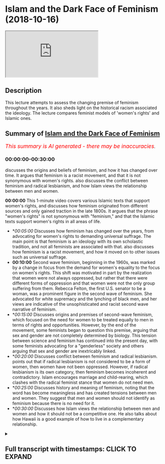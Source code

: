 # Islam and the Dark Face of Feminism (2018-10-16)

<iframe loading='lazy' allow='autoplay' src='https://www.youtube.com/embed/sC5K5PT-atA'></iframe>

## Description

This lecture attempts to assess the changing premise of feminism throughout the years. It also sheds light on the historical racism associated the ideology. The lecture compares feminist models of 'women's rights' and Islamic ones.

## Summary of [Islam and the Dark Face of Feminism](https://www.youtube.com/watch?v=sC5K5PT-atA)


*<span style="color:red; font-size:125%">This summary is AI generated - there may be inaccuracies</span>. [](/)*

### <a onclick="modifyYTiframeseektime('0')">00:00:00-00:30:00</a>

 discusses the origins and beliefs of feminism, and how it has changed over time. It argues that feminism is a racist movement, and that it is not synonymous with women's rights.  also discusses the conflict between feminism and radical lesbianism, and how Islam views the relationship between men and women.

**<a onclick="modifyYTiframeseektime('0')">00:00:00</a>** This 1-minute video covers various Islamic texts that support women's rights, and discusses how feminism originated from different sources and only gained traction in the late 1800s. It argues that the phrase "women's rights" is not synonymous with "feminism," and that the Islamic texts support women's rights in all areas of life.
* **<a onclick="modifyYTiframeseektime('300')">00:05:00</a>* Discusses how feminism has changed over the years, from advocating for women's rights to demanding universal suffrage. The main point is that feminism is an ideology with its own scholastic tradition, and not all feminists are associated with that.  also discusses how feminism is a racist movement, and how it moved on to other issues such as universal suffrage.
* **<a onclick="modifyYTiframeseektime('600')">00:10:00</a>** Second wave feminism, beginning in the 1960s, was marked by a change in focus from the demand for women's equality to the focus on women's rights. This shift was motivated in part by the realization that women were not always oppressed, but rather that there were different forms of oppression and that women were not the only group suffering from them. Rebecca Felton, the first U.S. senator to be a woman, was a prominent figure in the second wave of feminism. She advocated for white supremacy and the lynching of black men, and her views are indicative of the unsophisticated and racist second wave narrative of feminism.
* **<a onclick="modifyYTiframeseektime('900')">00:15:00</a>* Discusses origins and premises of second-wave feminism, which focused on the need for women to be treated equally to men in terms of rights and opportunities. However, by the end of the movement, some feminists began to question this premise, arguing that sex and gender are not completely determined by biology. This tension between science and feminism has continued into the present day, with some feminists advocating for a "genderless" society and others arguing that sex and gender are inextricably linked.
* **<a onclick="modifyYTiframeseektime('1200')">00:20:00</a>* Discusses conflict between feminism and radical lesbianism. points out that if radical lesbianism is not considered to be a form of women, then women have not been oppressed. However, if radical lesbianism is its own category, then feminism becomes incoherent and contradictory. Islam encourages marriage and child-rearing, which clashes with the radical feminist stance that women do not need men.
* **<a onclick="modifyYTiframeseektime('1500')">00:25:00</a>* Discusses history and meaning of feminism, noting that the word has become meaningless and has created tensions between men and women. They suggest that men and women should not identify as feminism because there is no need for it.
* **<a onclick="modifyYTiframeseektime('1800')">00:30:00</a>* Discusses how Islam views the relationship between men and women and how it should not be a competitive one. He also talks about how Hawaii is a good example of how to live in a complementary relationship.

<details><summary><h2>Full transcript with timestamps: CLICK TO EXPAND</h2></summary>

<a onclick="modifyYTiframeseektime('8')">0:00:08</a> [Music]  
<a onclick="modifyYTiframeseektime('15')">0:00:15</a> salam aliekum wa rahamtullah Havanna  
<a onclick="modifyYTiframeseektime('18')">0:00:18</a> Catherine let's get started straight  
<a onclick="modifyYTiframeseektime('25')">0:00:25</a> away by saying that Islam is  
<a onclick="modifyYTiframeseektime('31')">0:00:31</a> categorically for women's rights there's  
<a onclick="modifyYTiframeseektime('35')">0:00:35</a> no doubt about that  
<a onclick="modifyYTiframeseektime('37')">0:00:37</a> just as it's LOM is categorically for  
<a onclick="modifyYTiframeseektime('40')">0:00:40</a> human rights and just like Islam is  
<a onclick="modifyYTiframeseektime('44')">0:00:44</a> categorically for human beings giving  
<a onclick="modifyYTiframeseektime('47')">0:00:47</a> God his rights as well and just like  
<a onclick="modifyYTiframeseektime('51')">0:00:51</a> Islam is for animal rights anyone who  
<a onclick="modifyYTiframeseektime('54')">0:00:54</a> denies those realities is denying a part  
<a onclick="modifyYTiframeseektime('57')">0:00:57</a> of Islam because the ayat and the hadith  
<a onclick="modifyYTiframeseektime('61')">0:01:01</a> that have come about this matter are too  
<a onclick="modifyYTiframeseektime('65')">0:01:05</a> plentiful to be disregarded  
<a onclick="modifyYTiframeseektime('68')">0:01:08</a> for example Allah Subhanahu WA Ta'ala  
<a onclick="modifyYTiframeseektime('71')">0:01:11</a> says first a javelin robbed boom and  
<a onclick="modifyYTiframeseektime('75')">0:01:15</a> nearly  
<a onclick="modifyYTiframeseektime('76')">0:01:16</a> oh dear hemella amylum min who I mean  
<a onclick="modifyYTiframeseektime('78')">0:01:18</a> coming that Kareena onthe a document but  
<a onclick="modifyYTiframeseektime('81')">0:01:21</a> that allah subhanaw taala replied to  
<a onclick="modifyYTiframeseektime('84')">0:01:24</a> them and he said that I will not let to  
<a onclick="modifyYTiframeseektime('86')">0:01:26</a> waste any deed of a doer whether they be  
<a onclick="modifyYTiframeseektime('91')">0:01:31</a> male or female and both of them are from  
<a onclick="modifyYTiframeseektime('94')">0:01:34</a> one another  
<a onclick="modifyYTiframeseektime('96')">0:01:36</a> allah subhanaw taala he says yes if  
<a onclick="modifyYTiframeseektime('100')">0:01:40</a> Tunica Phoenicia they ask you about  
<a onclick="modifyYTiframeseektime('103')">0:01:43</a> women he said would allow you've taken  
<a onclick="modifyYTiframeseektime('107')">0:01:47</a> Vienna say Allah will tell you about  
<a onclick="modifyYTiframeseektime('110')">0:01:50</a> them and in that area  
<a onclick="modifyYTiframeseektime('112')">0:01:52</a> he describes given the rights to here  
<a onclick="modifyYTiframeseektime('115')">0:01:55</a> Tammany said the ones who are often  
<a onclick="modifyYTiframeseektime('117')">0:01:57</a> girls particularly and the emphasis on  
<a onclick="modifyYTiframeseektime('121')">0:02:01</a> female orphans in the Quran I would  
<a onclick="modifyYTiframeseektime('123')">0:02:03</a> argue is more than any other ancient  
<a onclick="modifyYTiframeseektime('127')">0:02:07</a> religious texts the Prophet Muhammad SAW  
<a onclick="modifyYTiframeseektime('132')">0:02:12</a> Allah Allah who suddenly said in a  
<a onclick="modifyYTiframeseektime('133')">0:02:13</a> hadith murobashi-san ohana that in them  
<a onclick="modifyYTiframeseektime('136')">0:02:16</a> and itself  
<a onclick="modifyYTiframeseektime('137')">0:02:17</a> hijae and that certainly men are equal  
<a onclick="modifyYTiframeseektime('140')">0:02:20</a> to women but it's this equality that  
<a onclick="modifyYTiframeseektime('144')">0:02:24</a> we're going to contest and talk about  
<a onclick="modifyYTiframeseektime('146')">0:02:26</a> today because what equality that the  
<a onclick="modifyYTiframeseektime('148')">0:02:28</a> prophet muhammad sallallahoalyhiwasallam  
<a onclick="modifyYTiframeseektime('149')">0:02:29</a> mean here the hadith itself was  
<a onclick="modifyYTiframeseektime('153')">0:02:33</a> referring to will do and I assure was  
<a onclick="modifyYTiframeseektime('159')">0:02:39</a> asking the Prophet Muhammad SAW  
<a onclick="modifyYTiframeseektime('160')">0:02:40</a> hilarious mmm is it the same for men as  
<a onclick="modifyYTiframeseektime('162')">0:02:42</a> it is for women and so he replied with  
<a onclick="modifyYTiframeseektime('164')">0:02:44</a> this phrase the inner man he said of  
<a onclick="modifyYTiframeseektime('166')">0:02:46</a> jihad agenda certainly men are equal to  
<a onclick="modifyYTiframeseektime('169')">0:02:49</a> women ie in front of the law in front of  
<a onclick="modifyYTiframeseektime('173')">0:02:53</a> the Islamic law men are equal to women  
<a onclick="modifyYTiframeseektime('175')">0:02:55</a> so long as there is not an indicator or  
<a onclick="modifyYTiframeseektime('178')">0:02:58</a> what you refer to in Arabic is a Kareena  
<a onclick="modifyYTiframeseektime('180')">0:03:00</a> to indicate otherwise  
<a onclick="modifyYTiframeseektime('183')">0:03:03</a> and most of Sharia or most of the Quran  
<a onclick="modifyYTiframeseektime('188')">0:03:08</a> the camera the Quran Sunnah are very  
<a onclick="modifyYTiframeseektime('191')">0:03:11</a> much for both sexes the Prophet Muhammad  
<a onclick="modifyYTiframeseektime('196')">0:03:16</a> sallallahu alayhi wa sallam on many  
<a onclick="modifyYTiframeseektime('198')">0:03:18</a> different occasions he told men and  
<a onclick="modifyYTiframeseektime('201')">0:03:21</a> women  
<a onclick="modifyYTiframeseektime('202')">0:03:22</a> he stole so many say a Huayra that be  
<a onclick="modifyYTiframeseektime('206')">0:03:26</a> good to women in fact in his final  
<a onclick="modifyYTiframeseektime('208')">0:03:28</a> speech in our offer he made this a point  
<a onclick="modifyYTiframeseektime('211')">0:03:31</a> of emphasis just as he made racism a  
<a onclick="modifyYTiframeseektime('215')">0:03:35</a> point of emphasis and how we should  
<a onclick="modifyYTiframeseektime('217')">0:03:37</a> avoid this as well so there is no doubt  
<a onclick="modifyYTiframeseektime('221')">0:03:41</a> in anyone's mind and they cannot be a  
<a onclick="modifyYTiframeseektime('224')">0:03:44</a> disputation that islam is pro woman's  
<a onclick="modifyYTiframeseektime('229')">0:03:49</a> rights  
<a onclick="modifyYTiframeseektime('231')">0:03:51</a> well the question remains is the phrase  
<a onclick="modifyYTiframeseektime('237')">0:03:57</a> women's rights synonymous with the  
<a onclick="modifyYTiframeseektime('239')">0:03:59</a> phrase feminism that question requires  
<a onclick="modifyYTiframeseektime('243')">0:04:03</a> some kind of a historical investigation  
<a onclick="modifyYTiframeseektime('246')">0:04:06</a> which we will go through today you see  
<a onclick="modifyYTiframeseektime('250')">0:04:10</a> feminism as a phrase originated in the  
<a onclick="modifyYTiframeseektime('254')">0:04:14</a> late 1800s it appeared in some French  
<a onclick="modifyYTiframeseektime('259')">0:04:19</a> texts some medical texts and others  
<a onclick="modifyYTiframeseektime('261')">0:04:21</a> other texts it was not regarded as a  
<a onclick="modifyYTiframeseektime('265')">0:04:25</a> term referencing women's rights in  
<a onclick="modifyYTiframeseektime('268')">0:04:28</a> particular  
<a onclick="modifyYTiframeseektime('269')">0:04:29</a> in fact it was seen as the rock roots  
<a onclick="modifyYTiframeseektime('271')">0:04:31</a> return attempt to label women as  
<a onclick="modifyYTiframeseektime('274')">0:04:34</a> fanatics of some soul it was only seen  
<a onclick="modifyYTiframeseektime('277')">0:04:37</a> in a Scholastic sense after the 60s or  
<a onclick="modifyYTiframeseektime('282')">0:04:42</a> 70s and if you go on for example Google  
<a onclick="modifyYTiframeseektime('284')">0:04:44</a> Ngram it's a really interesting tool you  
<a onclick="modifyYTiframeseektime('287')">0:04:47</a> write the word feminism you'll find that  
<a onclick="modifyYTiframeseektime('289')">0:04:49</a> the word really wasn't being used up  
<a onclick="modifyYTiframeseektime('291')">0:04:51</a> until the 60s 70s to refer to women's  
<a onclick="modifyYTiframeseektime('294')">0:04:54</a> right activism is this to suggest that  
<a onclick="modifyYTiframeseektime('297')">0:04:57</a> for all of human history that women were  
<a onclick="modifyYTiframeseektime('300')">0:05:00</a> not we're men and women were not asking  
<a onclick="modifyYTiframeseektime('303')">0:05:03</a> for their rights or women's rights of  
<a onclick="modifyYTiframeseektime('306')">0:05:06</a> course not is this to suggest that women  
<a onclick="modifyYTiframeseektime('309')">0:05:09</a> only in the 60s and 70s began to realize  
<a onclick="modifyYTiframeseektime('312')">0:05:12</a> that it's time to demand rights for  
<a onclick="modifyYTiframeseektime('316')">0:05:16</a> women of course not so the point is this  
<a onclick="modifyYTiframeseektime('321')">0:05:21</a> is that feminism now is a political  
<a onclick="modifyYTiframeseektime('324')">0:05:24</a> philosophy it is a political philosophy  
<a onclick="modifyYTiframeseektime('328')">0:05:28</a> if you go into a university they have  
<a onclick="modifyYTiframeseektime('331')">0:05:31</a> gender studies they have political  
<a onclick="modifyYTiframeseektime('334')">0:05:34</a> philosophy courses it's an ideology it  
<a onclick="modifyYTiframeseektime('337')">0:05:37</a> has its own scholastic tradition and  
<a onclick="modifyYTiframeseektime('340')">0:05:40</a> when someone says I am a feminist they  
<a onclick="modifyYTiframeseektime('343')">0:05:43</a> are associating themselves with that  
<a onclick="modifyYTiframeseektime('346')">0:05:46</a> scholastic tradition with that framework  
<a onclick="modifyYTiframeseektime('350')">0:05:50</a> so someone can be an advocate of women's  
<a onclick="modifyYTiframeseektime('354')">0:05:54</a> rights without being a feminist and that  
<a onclick="modifyYTiframeseektime('357')">0:05:57</a> is the majority opinion and for example  
<a onclick="modifyYTiframeseektime('360')">0:06:00</a> America or other places where survey  
<a onclick="modifyYTiframeseektime('362')">0:06:02</a> said are done and women decide to not  
<a onclick="modifyYTiframeseektime('365')">0:06:05</a> identify themselves with feminism now if  
<a onclick="modifyYTiframeseektime('369')">0:06:09</a> you look for example in Britain where  
<a onclick="modifyYTiframeseektime('371')">0:06:11</a> the movement the Western movement you  
<a onclick="modifyYTiframeseektime('375')">0:06:15</a> could say I'm not going to say it  
<a onclick="modifyYTiframeseektime('377')">0:06:17</a> started in Britain because there was  
<a onclick="modifyYTiframeseektime('379')">0:06:19</a> parallel movements in Canada in the  
<a onclick="modifyYTiframeseektime('381')">0:06:21</a> United States of America in France and  
<a onclick="modifyYTiframeseektime('384')">0:06:24</a> in Britain but looking at Britain just  
<a onclick="modifyYTiframeseektime('385')">0:06:25</a> for an example here because it was the  
<a onclick="modifyYTiframeseektime('387')">0:06:27</a> colonial mother of the world if you like  
<a onclick="modifyYTiframeseektime('392')">0:06:32</a> for example in the 1640s 1650s there  
<a onclick="modifyYTiframeseektime('396')">0:06:36</a> there kind of emerged this criticism of  
<a onclick="modifyYTiframeseektime('400')">0:06:40</a> the fact that women were not being  
<a onclick="modifyYTiframeseektime('401')">0:06:41</a> educated  
<a onclick="modifyYTiframeseektime('403')">0:06:43</a> for example bail through our matte skin  
<a onclick="modifyYTiframeseektime('405')">0:06:45</a> a woman she she famously said if you let  
<a onclick="modifyYTiframeseektime('410')">0:06:50</a> woman be false  
<a onclick="modifyYTiframeseektime('411')">0:06:51</a> you will let them be slaves she's very  
<a onclick="modifyYTiframeseektime('414')">0:06:54</a> interesting point in 1792 I think it was  
<a onclick="modifyYTiframeseektime('421')">0:07:01</a> Mary Wollstonecraft came out she wrote a  
<a onclick="modifyYTiframeseektime('425')">0:07:05</a> book called the vindication of  
<a onclick="modifyYTiframeseektime('426')">0:07:06</a> certification of women very very famous  
<a onclick="modifyYTiframeseektime('428')">0:07:08</a> book it's seen as probably one of the  
<a onclick="modifyYTiframeseektime('430')">0:07:10</a> most impressive books that started what  
<a onclick="modifyYTiframeseektime('434')">0:07:14</a> is referred to sometimes as first wave  
<a onclick="modifyYTiframeseektime('436')">0:07:16</a> feminism after her and during her time  
<a onclick="modifyYTiframeseektime('440')">0:07:20</a> after and around the French Revolution  
<a onclick="modifyYTiframeseektime('442')">0:07:22</a> many people came out and the main demand  
<a onclick="modifyYTiframeseektime('446')">0:07:26</a> was as follows this was the main premise  
<a onclick="modifyYTiframeseektime('448')">0:07:28</a> of feminism at that particular time the  
<a onclick="modifyYTiframeseektime('450')">0:07:30</a> main demand was that women just like men  
<a onclick="modifyYTiframeseektime('453')">0:07:33</a> have mental faculties they have  
<a onclick="modifyYTiframeseektime('455')">0:07:35</a> intellect they have rationality and  
<a onclick="modifyYTiframeseektime('457')">0:07:37</a> therefore their intellect and  
<a onclick="modifyYTiframeseektime('459')">0:07:39</a> rationality should be nourished through  
<a onclick="modifyYTiframeseektime('461')">0:07:41</a> the system of education and this was the  
<a onclick="modifyYTiframeseektime('464')">0:07:44</a> main argument of Mary Wollstonecraft she  
<a onclick="modifyYTiframeseektime('466')">0:07:46</a> said that we should be educated just  
<a onclick="modifyYTiframeseektime('468')">0:07:48</a> like men why not we are we are  
<a onclick="modifyYTiframeseektime('469')">0:07:49</a> accountable are we not were intelligent  
<a onclick="modifyYTiframeseektime('472')">0:07:52</a> are we not we have intellect do we not  
<a onclick="modifyYTiframeseektime('475')">0:07:55</a> have that so the argument was a very  
<a onclick="modifyYTiframeseektime('477')">0:07:57</a> clear argument a very simple argument  
<a onclick="modifyYTiframeseektime('482')">0:08:02</a> and that's why it was a very true  
<a onclick="modifyYTiframeseektime('483')">0:08:03</a> argument and not many people in history  
<a onclick="modifyYTiframeseektime('487')">0:08:07</a> not many people in history really would  
<a onclick="modifyYTiframeseektime('490')">0:08:10</a> go against the premise of those  
<a onclick="modifyYTiframeseektime('492')">0:08:12</a> arguments or I should say not  
<a onclick="modifyYTiframeseektime('495')">0:08:15</a> many people today even because in the  
<a onclick="modifyYTiframeseektime('498')">0:08:18</a> Dark Ages and in the in Europe you had  
<a onclick="modifyYTiframeseektime('502')">0:08:22</a> serious problems when it related for  
<a onclick="modifyYTiframeseektime('506')">0:08:26</a> example to him his education so the main  
<a onclick="modifyYTiframeseektime('510')">0:08:30</a> point is this moved on to what you call  
<a onclick="modifyYTiframeseektime('513')">0:08:33</a> universal suffrage and here is where we  
<a onclick="modifyYTiframeseektime('517')">0:08:37</a> need to really think about some very key  
<a onclick="modifyYTiframeseektime('518')">0:08:38</a> questions universal suffrage is the idea  
<a onclick="modifyYTiframeseektime('522')">0:08:42</a> that men and women should both vote and  
<a onclick="modifyYTiframeseektime('524')">0:08:44</a> in both the United States of America and  
<a onclick="modifyYTiframeseektime('527')">0:08:47</a> United Kingdom and other places like  
<a onclick="modifyYTiframeseektime('529')">0:08:49</a> Canada and France and other places there  
<a onclick="modifyYTiframeseektime('533')">0:08:53</a> was a movement now to try and get women  
<a onclick="modifyYTiframeseektime('535')">0:08:55</a> to vote  
<a onclick="modifyYTiframeseektime('537')">0:08:57</a> now obviously once again from our  
<a onclick="modifyYTiframeseektime('541')">0:09:01</a> perspective as Muslims we don't have any  
<a onclick="modifyYTiframeseektime('542')">0:09:02</a> issue with this because at the time of  
<a onclick="modifyYTiframeseektime('545')">0:09:05</a> the Prophet Muhammad SAW Allah resell em  
<a onclick="modifyYTiframeseektime('547')">0:09:07</a> when they were given doing by Iowa's men  
<a onclick="modifyYTiframeseektime('549')">0:09:09</a> and women doing beya  
<a onclick="modifyYTiframeseektime('550')">0:09:10</a> we don't have an issue with this we  
<a onclick="modifyYTiframeseektime('552')">0:09:12</a> don't have an issue with it  
<a onclick="modifyYTiframeseektime('553')">0:09:13</a> fundamentally like you know the why  
<a onclick="modifyYTiframeseektime('556')">0:09:16</a> should women not have a vote this is not  
<a onclick="modifyYTiframeseektime('557')">0:09:17</a> an issue for us so once again here there  
<a onclick="modifyYTiframeseektime('559')">0:09:19</a> was no line there is no line of  
<a onclick="modifyYTiframeseektime('560')">0:09:20</a> demarcation we have not parted ways yet  
<a onclick="modifyYTiframeseektime('563')">0:09:23</a> with the feminists with the so-called  
<a onclick="modifyYTiframeseektime('564')">0:09:24</a> feminists because at this point in time  
<a onclick="modifyYTiframeseektime('566')">0:09:26</a> by the way they didn't call themselves  
<a onclick="modifyYTiframeseektime('567')">0:09:27</a> feminists those individuals didn't call  
<a onclick="modifyYTiframeseektime('569')">0:09:29</a> themselves feminists some points need to  
<a onclick="modifyYTiframeseektime('573')">0:09:33</a> be noted first wave feminism despite  
<a onclick="modifyYTiframeseektime('577')">0:09:37</a> having reasonable claims was a racist  
<a onclick="modifyYTiframeseektime('580')">0:09:40</a> movement now wait a minute we're going  
<a onclick="modifyYTiframeseektime('582')">0:09:42</a> controversial all of a sudden yes I am  
<a onclick="modifyYTiframeseektime('585')">0:09:45</a> but it's the truth  
<a onclick="modifyYTiframeseektime('587')">0:09:47</a> and most people would recognize this for  
<a onclick="modifyYTiframeseektime('589')">0:09:49</a> example emily's canton who started this  
<a onclick="modifyYTiframeseektime('596')">0:09:56</a> in the the Falls conference the Seneca  
<a onclick="modifyYTiframeseektime('600')">0:10:00</a> Falls conference in 1848 she was not  
<a onclick="modifyYTiframeseektime('605')">0:10:05</a> happy with the fact that black people  
<a onclick="modifyYTiframeseektime('608')">0:10:08</a> could get the vote for example before  
<a onclick="modifyYTiframeseektime('610')">0:10:10</a> white women would likewise Felton  
<a onclick="modifyYTiframeseektime('616')">0:10:16</a> Rebecca Felton Rebecca Latimer Felton  
<a onclick="modifyYTiframeseektime('620')">0:10:20</a> she was the first senator of the United  
<a onclick="modifyYTiframeseektime('623')">0:10:23</a> States that was a woman and she  
<a onclick="modifyYTiframeseektime('626')">0:10:26</a> explicitly advocated white supremacy she  
<a onclick="modifyYTiframeseektime('629')">0:10:29</a> was part of the KKK and she said that if  
<a onclick="modifyYTiframeseektime('632')">0:10:32</a> it wasn't I cannot bear to see a black  
<a onclick="modifyYTiframeseektime('634')">0:10:34</a> man you know vote on my rights I cannot  
<a onclick="modifyYTiframeseektime('637')">0:10:37</a> bear to see this and she even advocated  
<a onclick="modifyYTiframeseektime('640')">0:10:40</a> the lynching of black men lynching she  
<a onclick="modifyYTiframeseektime('642')">0:10:42</a> said I would rather see a thousand black  
<a onclick="modifyYTiframeseektime('645')">0:10:45</a> men lynched every week then then for me  
<a onclick="modifyYTiframeseektime('649')">0:10:49</a> too  
<a onclick="modifyYTiframeseektime('649')">0:10:49</a> then for them to vote for my my issues  
<a onclick="modifyYTiframeseektime('652')">0:10:52</a> and this is not isolated incidents even  
<a onclick="modifyYTiframeseektime('656')">0:10:56</a> in the United States the United States  
<a onclick="modifyYTiframeseektime('657')">0:10:57</a> but in the United Kingdom you had me  
<a onclick="modifyYTiframeseektime('659')">0:10:59</a> listen for a four-set who's got a  
<a onclick="modifyYTiframeseektime('661')">0:11:01</a> society named after her now in the  
<a onclick="modifyYTiframeseektime('663')">0:11:03</a> United Kingdom it's called the Fawcett  
<a onclick="modifyYTiframeseektime('665')">0:11:05</a> Society she was once again very appalled  
<a onclick="modifyYTiframeseektime('669')">0:11:09</a> with the fact that New Zealand Maori  
<a onclick="modifyYTiframeseektime('671')">0:11:11</a> woman have a vote before white woman do  
<a onclick="modifyYTiframeseektime('674')">0:11:14</a> so she this was a racist movement why is  
<a onclick="modifyYTiframeseektime('677')">0:11:17</a> this very important because the second  
<a onclick="modifyYTiframeseektime('682')">0:11:22</a> wave narrative of feminism which we're  
<a onclick="modifyYTiframeseektime('684')">0:11:24</a> going to talk about more in detail has  
<a onclick="modifyYTiframeseektime('688')">0:11:28</a> women being oppressed at all times by  
<a onclick="modifyYTiframeseektime('691')">0:11:31</a> men this is the narrative this is the  
<a onclick="modifyYTiframeseektime('692')">0:11:32</a> story that here you have women on the  
<a onclick="modifyYTiframeseektime('696')">0:11:36</a> bottom subjugated subordinated oppressed  
<a onclick="modifyYTiframeseektime('699')">0:11:39</a> and then you have men on the top  
<a onclick="modifyYTiframeseektime('701')">0:11:41</a> oppressing them my question if this is a  
<a onclick="modifyYTiframeseektime('705')">0:11:45</a> generalizable statement can we say that  
<a onclick="modifyYTiframeseektime('710')">0:11:50</a> black men were oppressing white women  
<a onclick="modifyYTiframeseektime('713')">0:11:53</a> wait a minute say this one more time  
<a onclick="modifyYTiframeseektime('715')">0:11:55</a> okay okay no problem I'll say again if  
<a onclick="modifyYTiframeseektime('721')">0:12:01</a> this is a generalizable thesis that men  
<a onclick="modifyYTiframeseektime('726')">0:12:06</a> are oppressing women can we say in the  
<a onclick="modifyYTiframeseektime('731')">0:12:11</a> context of the United States or the  
<a onclick="modifyYTiframeseektime('733')">0:12:13</a> British colonial context that men of  
<a onclick="modifyYTiframeseektime('737')">0:12:17</a> color and what I'm going to just say  
<a onclick="modifyYTiframeseektime('738')">0:12:18</a> black men either black men living in the  
<a onclick="modifyYTiframeseektime('742')">0:12:22</a> United States all colonial subjects of  
<a onclick="modifyYTiframeseektime('747')">0:12:27</a> other nations can we say those men were  
<a onclick="modifyYTiframeseektime('749')">0:12:29</a> were oppressing women can we say this  
<a onclick="modifyYTiframeseektime('751')">0:12:31</a> it's impossible for us to make this  
<a onclick="modifyYTiframeseektime('754')">0:12:34</a> claim the narrative of feminism  
<a onclick="modifyYTiframeseektime('758')">0:12:38</a> therefore is an unsophisticated  
<a onclick="modifyYTiframeseektime('760')">0:12:40</a> narrative because the narrative is this  
<a onclick="modifyYTiframeseektime('763')">0:12:43</a> men are always oppressors and women are  
<a onclick="modifyYTiframeseektime('766')">0:12:46</a> always oppressed but here's the question  
<a onclick="modifyYTiframeseektime('768')">0:12:48</a> we must ask what men are you talking  
<a onclick="modifyYTiframeseektime('771')">0:12:51</a> about and what women are you talking  
<a onclick="modifyYTiframeseektime('772')">0:12:52</a> about  
<a onclick="modifyYTiframeseektime('773')">0:12:53</a> and what time are you talking about  
<a onclick="modifyYTiframeseektime('776')">0:12:56</a> because each time has its own context  
<a onclick="modifyYTiframeseektime('780')">0:13:00</a> this is our this is our point of  
<a onclick="modifyYTiframeseektime('784')">0:13:04</a> separation now we say that actually the  
<a onclick="modifyYTiframeseektime('792')">0:13:12</a> narrative the story the myth that men  
<a onclick="modifyYTiframeseektime('796')">0:13:16</a> throughout all of history have been  
<a onclick="modifyYTiframeseektime('799')">0:13:19</a> attacking and oppressing vulnerable when  
<a onclick="modifyYTiframeseektime('804')">0:13:24</a> has some truth in it but it is not true  
<a onclick="modifyYTiframeseektime('808')">0:13:28</a> absolutely we also find the opposite  
<a onclick="modifyYTiframeseektime('811')">0:13:31</a> being the case do you think that Rebecca  
<a onclick="modifyYTiframeseektime('815')">0:13:35</a> Felton  
<a onclick="modifyYTiframeseektime('816')">0:13:36</a> the first senator of the United States  
<a onclick="modifyYTiframeseektime('819')">0:13:39</a> if she had her way that they would not  
<a onclick="modifyYTiframeseektime('823')">0:13:43</a> have been an oppression against black  
<a onclick="modifyYTiframeseektime('825')">0:13:45</a> men in the United States of America so  
<a onclick="modifyYTiframeseektime('828')">0:13:48</a> here this is very important we cannot  
<a onclick="modifyYTiframeseektime('830')">0:13:50</a> say that the that men have been  
<a onclick="modifyYTiframeseektime('834')">0:13:54</a> oppressing women all throughout of all  
<a onclick="modifyYTiframeseektime('836')">0:13:56</a> of society now second where feminism  
<a onclick="modifyYTiframeseektime('839')">0:13:59</a> really started in the 60s second wave  
<a onclick="modifyYTiframeseektime('842')">0:14:02</a> now usually it's divided into first wave  
<a onclick="modifyYTiframeseektime('845')">0:14:05</a> the second wave and third wave that's  
<a onclick="modifyYTiframeseektime('847')">0:14:07</a> how they divide it now yeah and they  
<a onclick="modifyYTiframeseektime('849')">0:14:09</a> also divide feminism into liberal  
<a onclick="modifyYTiframeseektime('852')">0:14:12</a> feminism Marxist feminism and radical  
<a onclick="modifyYTiframeseektime('854')">0:14:14</a> feminine it loosely how they define  
<a onclick="modifyYTiframeseektime('856')">0:14:16</a> feminism historically and ideologically  
<a onclick="modifyYTiframeseektime('860')">0:14:20</a> that's how they compartmentalize it in  
<a onclick="modifyYTiframeseektime('862')">0:14:22</a> the 60s you have people like Simone de  
<a onclick="modifyYTiframeseektime('865')">0:14:25</a> Beauvoir very influential if not in my  
<a onclick="modifyYTiframeseektime('868')">0:14:28</a> opinion the most influential feminist  
<a onclick="modifyYTiframeseektime('870')">0:14:30</a> maybe to have ever lived she wrote a  
<a onclick="modifyYTiframeseektime('873')">0:14:33</a> book called the second sex you had bred  
<a onclick="modifyYTiframeseektime('874')">0:14:34</a> a betty Friedan who wrote a book called  
<a onclick="modifyYTiframeseektime('876')">0:14:36</a> feminine mystique you had these women  
<a onclick="modifyYTiframeseektime('878')">0:14:38</a> coming out and writing books about  
<a onclick="modifyYTiframeseektime('880')">0:14:40</a> feminism and here now the premise has  
<a onclick="modifyYTiframeseektime('884')">0:14:44</a> changed now this is very important  
<a onclick="modifyYTiframeseektime('885')">0:14:45</a> because the question would be okay  
<a onclick="modifyYTiframeseektime('887')">0:14:47</a> what's wrong with being a feminist right  
<a onclick="modifyYTiframeseektime('889')">0:14:49</a> now we don't know what's wrong with  
<a onclick="modifyYTiframeseektime('890')">0:14:50</a> being a fair isn't it just about women's  
<a onclick="modifyYTiframeseektime('892')">0:14:52</a> rights I'll tell you what the problem is  
<a onclick="modifyYTiframeseektime('894')">0:14:54</a> first wave feminism the demand was  
<a onclick="modifyYTiframeseektime('897')">0:14:57</a> reasonable we need to women need to be  
<a onclick="modifyYTiframeseektime('899')">0:14:59</a> educated just like men women need the  
<a onclick="modifyYTiframeseektime('902')">0:15:02</a> vote just like men women need to be a  
<a onclick="modifyYTiframeseektime('904')">0:15:04</a> part of public life just like men all of  
<a onclick="modifyYTiframeseektime('906')">0:15:06</a> these were very reasonable demands which  
<a onclick="modifyYTiframeseektime('909')">0:15:09</a> were premise for a very reasonable  
<a onclick="modifyYTiframeseektime('911')">0:15:11</a> intelligible coherent premise which is  
<a onclick="modifyYTiframeseektime('914')">0:15:14</a> that look men are accountable women are  
<a onclick="modifyYTiframeseektime('916')">0:15:16</a> accountable men are rational women are  
<a onclick="modifyYTiframeseektime('919')">0:15:19</a> rational women are rational men are  
<a onclick="modifyYTiframeseektime('922')">0:15:22</a> intelligent women are intelligent  
<a onclick="modifyYTiframeseektime('923')">0:15:23</a> therefore they should have the ability  
<a onclick="modifyYTiframeseektime('925')">0:15:25</a> to nourish their faculties that is a  
<a onclick="modifyYTiframeseektime('928')">0:15:28</a> coherent premise in the second wave you  
<a onclick="modifyYTiframeseektime('931')">0:15:31</a> had completely different premise the  
<a onclick="modifyYTiframeseektime('933')">0:15:33</a> premise changed  
<a onclick="modifyYTiframeseektime('936')">0:15:36</a> you had a theory now which was saying  
<a onclick="modifyYTiframeseektime('939')">0:15:39</a> that men and women yes they are  
<a onclick="modifyYTiframeseektime('944')">0:15:44</a> different this is what Simone de  
<a onclick="modifyYTiframeseektime('945')">0:15:45</a> Beauvoir said in her book she mentions  
<a onclick="modifyYTiframeseektime('948')">0:15:48</a> it in her book the second sex she has a  
<a onclick="modifyYTiframeseektime('949')">0:15:49</a> whole chapter called biology and she  
<a onclick="modifyYTiframeseektime('952')">0:15:52</a> says yes she even says women are much  
<a onclick="modifyYTiframeseektime('954')">0:15:54</a> more emotional than men they cry this  
<a onclick="modifyYTiframeseektime('957')">0:15:57</a> this that the weaker the men will be a  
<a onclick="modifyYTiframeseektime('959')">0:15:59</a> woman in a fight she said this and she's  
<a onclick="modifyYTiframeseektime('961')">0:16:01</a> the most influential feminist of all  
<a onclick="modifyYTiframeseektime('962')">0:16:02</a> time the mother of feminism and she says  
<a onclick="modifyYTiframeseektime('965')">0:16:05</a> yes men are stronger and women are weak  
<a onclick="modifyYTiframeseektime('967')">0:16:07</a> and these things we know this we're not  
<a onclick="modifyYTiframeseektime('968')">0:16:08</a> ignorant she says we know this by the  
<a onclick="modifyYTiframeseektime('971')">0:16:11</a> way if I had said this it would probably  
<a onclick="modifyYTiframeseektime('973')">0:16:13</a> seem misogynistic imagine if I was  
<a onclick="modifyYTiframeseektime('976')">0:16:16</a> working in somewhere in Norway and say  
<a onclick="modifyYTiframeseektime('978')">0:16:18</a> look women are more emotional than men I  
<a onclick="modifyYTiframeseektime('979')">0:16:19</a> say this is problematic but if Simone de  
<a onclick="modifyYTiframeseektime('982')">0:16:22</a> Beauvoir says it no problem anyways the  
<a onclick="modifyYTiframeseektime('985')">0:16:25</a> truth can only be said by some people in  
<a onclick="modifyYTiframeseektime('987')">0:16:27</a> certain corners anyways so here she says  
<a onclick="modifyYTiframeseektime('991')">0:16:31</a> we know the differences between men and  
<a onclick="modifyYTiframeseektime('993')">0:16:33</a> women there are physiological  
<a onclick="modifyYTiframeseektime('994')">0:16:34</a> differences there are psychological  
<a onclick="modifyYTiframeseektime('996')">0:16:36</a> differences there are biological  
<a onclick="modifyYTiframeseektime('997')">0:16:37</a> differences we know she says despite  
<a onclick="modifyYTiframeseektime('1000')">0:16:40</a> this this is the point of second wave  
<a onclick="modifyYTiframeseektime('1003')">0:16:43</a> feminism where the premise starts to  
<a onclick="modifyYTiframeseektime('1005')">0:16:45</a> crumble underneath she says we know this  
<a onclick="modifyYTiframeseektime('1008')">0:16:48</a> but despite the differences we should be  
<a onclick="modifyYTiframeseektime('1012')">0:16:52</a> treated the same that is the premise  
<a onclick="modifyYTiframeseektime('1015')">0:16:55</a> because gender is socially constructed  
<a onclick="modifyYTiframeseektime('1018')">0:16:58</a> she famously says that a woman is not a  
<a onclick="modifyYTiframeseektime('1022')">0:17:02</a> book you you're not born of woman you're  
<a onclick="modifyYTiframeseektime('1024')">0:17:04</a> made into one so gender is socially  
<a onclick="modifyYTiframeseektime('1026')">0:17:06</a> constructed therefore were equal we  
<a onclick="modifyYTiframeseektime('1031')">0:17:11</a> should be treated equally even though in  
<a onclick="modifyYTiframeseektime('1033')">0:17:13</a> terms of sex we are different first  
<a onclick="modifyYTiframeseektime('1037')">0:17:17</a> question can you prove this why because  
<a onclick="modifyYTiframeseektime('1041')">0:17:21</a> here you are you're saying ought to and  
<a onclick="modifyYTiframeseektime('1043')">0:17:23</a> should these are moral judgments the  
<a onclick="modifyYTiframeseektime('1047')">0:17:27</a> assumption here is that different things  
<a onclick="modifyYTiframeseektime('1049')">0:17:29</a> should be treated the same way my  
<a onclick="modifyYTiframeseektime('1051')">0:17:31</a> question is how can you prove this is  
<a onclick="modifyYTiframeseektime('1053')">0:17:33</a> there a mechanism of proving this  
<a onclick="modifyYTiframeseektime('1057')">0:17:37</a> philosophically and she provides  
<a onclick="modifyYTiframeseektime('1060')">0:17:40</a> absolutely no mechanism whatsoever there  
<a onclick="modifyYTiframeseektime('1063')">0:17:43</a> is no mechanism now it becomes even more  
<a onclick="modifyYTiframeseektime('1066')">0:17:46</a> ridiculous because and by the way many  
<a onclick="modifyYTiframeseektime('1069')">0:17:49</a> who would agree with me even as  
<a onclick="modifyYTiframeseektime('1071')">0:17:51</a> feminists on this point third wave  
<a onclick="modifyYTiframeseektime('1074')">0:17:54</a> feminism for example a woman called  
<a onclick="modifyYTiframeseektime('1077')">0:17:57</a> maanteeeca  
<a onclick="modifyYTiframeseektime('1078')">0:17:58</a> Wittig who wrote a book in 1996 and also  
<a onclick="modifyYTiframeseektime('1081')">0:18:01</a> Judith Butler I think she's still she's  
<a onclick="modifyYTiframeseektime('1085')">0:18:05</a> still alive now these women now are  
<a onclick="modifyYTiframeseektime('1087')">0:18:07</a> saying that sex itself is socially  
<a onclick="modifyYTiframeseektime('1091')">0:18:11</a> constructed wait a minute please  
<a onclick="modifyYTiframeseektime('1093')">0:18:13</a> why did you have to go there why did you  
<a onclick="modifyYTiframeseektime('1097')">0:18:17</a> have to say such silly things  
<a onclick="modifyYTiframeseektime('1098')">0:18:18</a> what do you mean sex is socially  
<a onclick="modifyYTiframeseektime('1100')">0:18:20</a> constructed they use post-modernism post  
<a onclick="modifyYTiframeseektime('1103')">0:18:23</a> structuralism and these things and they  
<a onclick="modifyYTiframeseektime('1104')">0:18:24</a> say sex you know what when I say sex  
<a onclick="modifyYTiframeseektime('1106')">0:18:26</a> we're talking about when a baby is born  
<a onclick="modifyYTiframeseektime('1108')">0:18:28</a> they are born with certain genitalia a  
<a onclick="modifyYTiframeseektime('1110')">0:18:30</a> man is born with a penis a woman is born  
<a onclick="modifyYTiframeseektime('1113')">0:18:33</a> with a vagina  
<a onclick="modifyYTiframeseektime('1114')">0:18:34</a> yes we can we can see no this is a  
<a onclick="modifyYTiframeseektime('1118')">0:18:38</a> social construction okay my question to  
<a onclick="modifyYTiframeseektime('1125')">0:18:45</a> you how do you know I would say to have  
<a onclick="modifyYTiframeseektime('1127')">0:18:47</a> how do you know what you're saying is  
<a onclick="modifyYTiframeseektime('1129')">0:18:49</a> not a social construction how can you  
<a onclick="modifyYTiframeseektime('1131')">0:18:51</a> prove what you're saying is not socially  
<a onclick="modifyYTiframeseektime('1132')">0:18:52</a> constructed this is why would Oscar  
<a onclick="modifyYTiframeseektime('1136')">0:18:56</a> so what extent now is because now  
<a onclick="modifyYTiframeseektime('1139')">0:18:59</a> there's a tension between science and  
<a onclick="modifyYTiframeseektime('1140')">0:19:00</a> feminism you're denying biological  
<a onclick="modifyYTiframeseektime('1146')">0:19:06</a> realities so you can make a point at a  
<a onclick="modifyYTiframeseektime('1149')">0:19:09</a> metaphysical point which cannot be  
<a onclick="modifyYTiframeseektime('1151')">0:19:11</a> proven why did they have to say this is  
<a onclick="modifyYTiframeseektime('1153')">0:19:13</a> the question very important question why  
<a onclick="modifyYTiframeseektime('1154')">0:19:14</a> did they have to go down this route and  
<a onclick="modifyYTiframeseektime('1156')">0:19:16</a> say that sex is socially constructed or  
<a onclick="modifyYTiframeseektime('1158')">0:19:18</a> that it doesn't matter sex does not  
<a onclick="modifyYTiframeseektime('1161')">0:19:21</a> determine gender in any way shape or  
<a onclick="modifyYTiframeseektime('1164')">0:19:24</a> form why did you have to go down that  
<a onclick="modifyYTiframeseektime('1165')">0:19:25</a> line of reasoning to fill the gap that  
<a onclick="modifyYTiframeseektime('1168')">0:19:28</a> Simone de Beauvoir left which is what  
<a onclick="modifyYTiframeseektime('1170')">0:19:30</a> she had no mechanism of proving that  
<a onclick="modifyYTiframeseektime('1173')">0:19:33</a> differences should not be treated in  
<a onclick="modifyYTiframeseektime('1176')">0:19:36</a> different ways  
<a onclick="modifyYTiframeseektime('1177')">0:19:37</a> in other words Simone de Beauvoir said  
<a onclick="modifyYTiframeseektime('1180')">0:19:40</a> yes we have biological differences but  
<a onclick="modifyYTiframeseektime('1182')">0:19:42</a> we should be treated the same but she  
<a onclick="modifyYTiframeseektime('1184')">0:19:44</a> didn't tell us why or how now these  
<a onclick="modifyYTiframeseektime('1187')">0:19:47</a> other feminists that came afterwards  
<a onclick="modifyYTiframeseektime('1189')">0:19:49</a> they realized that there's a problem in  
<a onclick="modifyYTiframeseektime('1190')">0:19:50</a> that reasoning and they said to make it  
<a onclick="modifyYTiframeseektime('1192')">0:19:52</a> easy for us we're just going to say yes  
<a onclick="modifyYTiframeseektime('1195')">0:19:55</a> that sex and gender have no connection  
<a onclick="modifyYTiframeseektime('1197')">0:19:57</a> whatsoever sex and gender have no  
<a onclick="modifyYTiframeseektime('1200')">0:20:00</a> connection whatsoever therefore  
<a onclick="modifyYTiframeseektime('1203')">0:20:03</a> you can be whatever you want to be and  
<a onclick="modifyYTiframeseektime('1205')">0:20:05</a> this woman Witek she says lesbian women  
<a onclick="modifyYTiframeseektime('1208')">0:20:08</a> because she was a lesbian radical  
<a onclick="modifyYTiframeseektime('1209')">0:20:09</a> lesbian she said that by the way a  
<a onclick="modifyYTiframeseektime('1212')">0:20:12</a> radical lesbian means that she believed  
<a onclick="modifyYTiframeseektime('1215')">0:20:15</a> that lesbianism was the way forward for  
<a onclick="modifyYTiframeseektime('1217')">0:20:17</a> women in order to assert themselves  
<a onclick="modifyYTiframeseektime('1218')">0:20:18</a> independently she said that lesbian  
<a onclick="modifyYTiframeseektime('1222')">0:20:22</a> women are not women fiber  
<a onclick="modifyYTiframeseektime('1226')">0:20:26</a> what's the portion I mean what do you  
<a onclick="modifyYTiframeseektime('1229')">0:20:29</a> say about this how do we respond to that  
<a onclick="modifyYTiframeseektime('1231')">0:20:31</a> now the point is this fine if they're  
<a onclick="modifyYTiframeseektime('1234')">0:20:34</a> not women then women have not been  
<a onclick="modifyYTiframeseektime('1235')">0:20:35</a> oppressed if they're not women then okay  
<a onclick="modifyYTiframeseektime('1238')">0:20:38</a> was the whole point the whole thesis  
<a onclick="modifyYTiframeseektime('1240')">0:20:40</a> drops then were they then not men  
<a onclick="modifyYTiframeseektime('1243')">0:20:43</a> they're not women they're their own  
<a onclick="modifyYTiframeseektime('1246')">0:20:46</a> category and this is where the feminists  
<a onclick="modifyYTiframeseektime('1249')">0:20:49</a> start to attack each other because of  
<a onclick="modifyYTiframeseektime('1252')">0:20:52</a> the incoherence of the premise of  
<a onclick="modifyYTiframeseektime('1254')">0:20:54</a> feminism the new premise after the  
<a onclick="modifyYTiframeseektime('1256')">0:20:56</a> second wave for example Germaine Greer  
<a onclick="modifyYTiframeseektime('1258')">0:20:58</a> who is she's Australian born but she's  
<a onclick="modifyYTiframeseektime('1261')">0:21:01</a> now based in the UK she wrote a book in  
<a onclick="modifyYTiframeseektime('1264')">0:21:04</a> 1970 called the the Female Eunuch which  
<a onclick="modifyYTiframeseektime('1267')">0:21:07</a> means this means someone who has been  
<a onclick="modifyYTiframeseektime('1270')">0:21:10</a> castrated you know anyways very famous  
<a onclick="modifyYTiframeseektime('1272')">0:21:12</a> book she came on Newsnight was one of  
<a onclick="modifyYTiframeseektime('1275')">0:21:15</a> those TV programs and she said that  
<a onclick="modifyYTiframeseektime('1279')">0:21:19</a> transgendered people yes  
<a onclick="modifyYTiframeseektime('1281')">0:21:21</a> transgendered people there are not  
<a onclick="modifyYTiframeseektime('1284')">0:21:24</a> really women so they're all  
<a onclick="modifyYTiframeseektime('1286')">0:21:26</a> contradicting each other one is saying  
<a onclick="modifyYTiframeseektime('1288')">0:21:28</a> biology has everything to do with it the  
<a onclick="modifyYTiframeseektime('1290')">0:21:30</a> other one is biology has nothing to do  
<a onclick="modifyYTiframeseektime('1291')">0:21:31</a> with it  
<a onclick="modifyYTiframeseektime('1292')">0:21:32</a> this one is saying sex is linked to  
<a onclick="modifyYTiframeseektime('1293')">0:21:33</a> gender this one is saying no gender is  
<a onclick="modifyYTiframeseektime('1295')">0:21:35</a> not linked to sex they are contradicting  
<a onclick="modifyYTiframeseektime('1297')">0:21:37</a> each other because there is no basis for  
<a onclick="modifyYTiframeseektime('1299')">0:21:39</a> what is gender  
<a onclick="modifyYTiframeseektime('1300')">0:21:40</a> what is sex they're all contradicting  
<a onclick="modifyYTiframeseektime('1302')">0:21:42</a> each other it's literally ramblings this  
<a onclick="modifyYTiframeseektime('1305')">0:21:45</a> is this is what it is it's become  
<a onclick="modifyYTiframeseektime('1306')">0:21:46</a> ramblings philosophical ramblings and  
<a onclick="modifyYTiframeseektime('1310')">0:21:50</a> they're all contradicting each other one  
<a onclick="modifyYTiframeseektime('1312')">0:21:52</a> after the other the question is why as  
<a onclick="modifyYTiframeseektime('1316')">0:21:56</a> Muslims for example why can we not  
<a onclick="modifyYTiframeseektime('1319')">0:21:59</a> associate with this because of many  
<a onclick="modifyYTiframeseektime('1322')">0:22:02</a> reasons number one Islam is clear in its  
<a onclick="modifyYTiframeseektime('1326')">0:22:06</a> demarcation between men and women men  
<a onclick="modifyYTiframeseektime('1329')">0:22:09</a> are biological born as males etc women  
<a onclick="modifyYTiframeseektime('1334')">0:22:14</a> are and the feminist movement is not  
<a onclick="modifyYTiframeseektime('1335')">0:22:15</a> agreed upon this  
<a onclick="modifyYTiframeseektime('1336')">0:22:16</a> and they would seem to suggest that  
<a onclick="modifyYTiframeseektime('1339')">0:22:19</a> gender is socially constructed this is a  
<a onclick="modifyYTiframeseektime('1342')">0:22:22</a> problem number two the second wave  
<a onclick="modifyYTiframeseektime('1344')">0:22:24</a> attack on motherhood the second wave  
<a onclick="modifyYTiframeseektime('1348')">0:22:28</a> attack on motherhood Simone de Beauvoir  
<a onclick="modifyYTiframeseektime('1350')">0:22:30</a> has a whole chapter on motherhood and on  
<a onclick="modifyYTiframeseektime('1354')">0:22:34</a> marriage and she herself never got  
<a onclick="modifyYTiframeseektime('1356')">0:22:36</a> married and never had children and she  
<a onclick="modifyYTiframeseektime('1358')">0:22:38</a> thought it was oppressive by virtue of  
<a onclick="modifyYTiframeseektime('1361')">0:22:41</a> the fact that you do it that you will be  
<a onclick="modifyYTiframeseektime('1364')">0:22:44</a> oppressed so in other words she thinks  
<a onclick="modifyYTiframeseektime('1365')">0:22:45</a> that if a woman has a child this she's  
<a onclick="modifyYTiframeseektime('1368')">0:22:48</a> oppressing herself and she never had a  
<a onclick="modifyYTiframeseektime('1369')">0:22:49</a> child and its really interesting by the  
<a onclick="modifyYTiframeseektime('1370')">0:22:50</a> way if you go online you were right her  
<a onclick="modifyYTiframeseektime('1372')">0:22:52</a> name City born de Beauvoir you'll find  
<a onclick="modifyYTiframeseektime('1374')">0:22:54</a> that she always wears a hijab it's  
<a onclick="modifyYTiframeseektime('1376')">0:22:56</a> really interesting I've never seen this  
<a onclick="modifyYTiframeseektime('1379')">0:22:59</a> woman without her job but she never had  
<a onclick="modifyYTiframeseektime('1382')">0:23:02</a> a child she never had children she never  
<a onclick="modifyYTiframeseektime('1386')">0:23:06</a> had a children she never had a children  
<a onclick="modifyYTiframeseektime('1388')">0:23:08</a> and she never got married and she  
<a onclick="modifyYTiframeseektime('1389')">0:23:09</a> thought the whole thing was a present so  
<a onclick="modifyYTiframeseektime('1391')">0:23:11</a> islam encourages marriage encouraging  
<a onclick="modifyYTiframeseektime('1395')">0:23:15</a> encourages for you to have children  
<a onclick="modifyYTiframeseektime('1397')">0:23:17</a> therefore there is a contradiction 0.3  
<a onclick="modifyYTiframeseektime('1400')">0:23:20</a> their attitude towards men generally  
<a onclick="modifyYTiframeseektime('1404')">0:23:24</a> there they would argue that men are not  
<a onclick="modifyYTiframeseektime('1406')">0:23:26</a> the enemy  
<a onclick="modifyYTiframeseektime('1407')">0:23:27</a> betty Friedan said this men are not the  
<a onclick="modifyYTiframeseektime('1408')">0:23:28</a> enemy but in other parts of her book she  
<a onclick="modifyYTiframeseektime('1410')">0:23:30</a> says you know in feminine mystique as  
<a onclick="modifyYTiframeseektime('1414')">0:23:34</a> she wrote in 1963 she said that you know  
<a onclick="modifyYTiframeseektime('1416')">0:23:36</a> we're in a comfortable concentration  
<a onclick="modifyYTiframeseektime('1417')">0:23:37</a> camp comfortable concentration just  
<a onclick="modifyYTiframeseektime('1419')">0:23:39</a> listen to the listen to the words that  
<a onclick="modifyYTiframeseektime('1421')">0:23:41</a> she's using women in a home are in a  
<a onclick="modifyYTiframeseektime('1424')">0:23:44</a> comfortable concentration camp how can  
<a onclick="modifyYTiframeseektime('1427')">0:23:47</a> you have a comfortable concentration  
<a onclick="modifyYTiframeseektime('1429')">0:23:49</a> camp that's a contradiction in terms a  
<a onclick="modifyYTiframeseektime('1431')">0:23:51</a> concentration camp is uncomfortable by  
<a onclick="modifyYTiframeseektime('1433')">0:23:53</a> nature it's meant to be uncomfortable so  
<a onclick="modifyYTiframeseektime('1436')">0:23:56</a> I can have a comfortable concentration  
<a onclick="modifyYTiframeseektime('1438')">0:23:58</a> camp anyways these things are extreme  
<a onclick="modifyYTiframeseektime('1441')">0:24:01</a> ramblings of women who came to  
<a onclick="modifyYTiframeseektime('1447')">0:24:07</a> radicalize a thesis which was coherent  
<a onclick="modifyYTiframeseektime('1451')">0:24:11</a> at first and then it became  
<a onclick="modifyYTiframeseektime('1453')">0:24:13</a> unintelligible incoherent and  
<a onclick="modifyYTiframeseektime('1456')">0:24:16</a> contradictory so feminism now when you  
<a onclick="modifyYTiframeseektime('1460')">0:24:20</a> say I'm a feminist  
<a onclick="modifyYTiframeseektime('1461')">0:24:21</a> people don't even know why if for  
<a onclick="modifyYTiframeseektime('1463')">0:24:23</a> example I've been to many universities  
<a onclick="modifyYTiframeseektime('1464')">0:24:24</a> in the UK and we've talked about  
<a onclick="modifyYTiframeseektime('1467')">0:24:27</a> feminism and I'm not gonna do this here  
<a onclick="modifyYTiframeseektime('1470')">0:24:30</a> guys you know in no way well I say put  
<a onclick="modifyYTiframeseektime('1472')">0:24:32</a> your hands up if you're a feminist oh  
<a onclick="modifyYTiframeseektime('1473')">0:24:33</a> I'm a feminist I believe women's rights  
<a onclick="modifyYTiframeseektime('1475')">0:24:35</a> so I take one of the people from the  
<a onclick="modifyYTiframeseektime('1477')">0:24:37</a> audience I say what book have you read  
<a onclick="modifyYTiframeseektime('1478')">0:24:38</a> about feminism and they say I don't know  
<a onclick="modifyYTiframeseektime('1481')">0:24:41</a> I haven't really read any books by I  
<a onclick="modifyYTiframeseektime('1483')">0:24:43</a> believe in women's rights I believe in  
<a onclick="modifyYTiframeseektime('1485')">0:24:45</a> women's rights as well yes but when you  
<a onclick="modifyYTiframeseektime('1488')">0:24:48</a> read the works of the feminists you will  
<a onclick="modifyYTiframeseektime('1490')">0:24:50</a> realize very very quickly that actually  
<a onclick="modifyYTiframeseektime('1493')">0:24:53</a> especially second-wave feminism it goes  
<a onclick="modifyYTiframeseektime('1495')">0:24:55</a> a little bit too far and third wave  
<a onclick="modifyYTiframeseektime('1498')">0:24:58</a> feminism is just nonsense for most  
<a onclick="modifyYTiframeseektime('1501')">0:25:01</a> people anyways it's just nonsense and it  
<a onclick="modifyYTiframeseektime('1504')">0:25:04</a> has no basis whatsoever and that's why  
<a onclick="modifyYTiframeseektime('1507')">0:25:07</a> you'll find that they're contradicting  
<a onclick="modifyYTiframeseektime('1509')">0:25:09</a> each other on key issues on transgenders  
<a onclick="modifyYTiframeseektime('1512')">0:25:12</a> on for example what do we do about the  
<a onclick="modifyYTiframeseektime('1515')">0:25:15</a> objectification of women pornography  
<a onclick="modifyYTiframeseektime('1517')">0:25:17</a> Andrea Dworkin who is an individual who  
<a onclick="modifyYTiframeseektime('1521')">0:25:21</a> wrote about feminism and pornography etc  
<a onclick="modifyYTiframeseektime('1527')">0:25:27</a> she talked about for example there's no  
<a onclick="modifyYTiframeseektime('1530')">0:25:30</a> difference and this is once again I have  
<a onclick="modifyYTiframeseektime('1532')">0:25:32</a> to check if I read this correctly  
<a onclick="modifyYTiframeseektime('1533')">0:25:33</a> between consensual sex and rape Foreman  
<a onclick="modifyYTiframeseektime('1537')">0:25:37</a> has sex with a man consensually and if  
<a onclick="modifyYTiframeseektime('1539')">0:25:39</a> he rapes her so we might as well as men  
<a onclick="modifyYTiframeseektime('1541')">0:25:41</a> we might as well you know  
<a onclick="modifyYTiframeseektime('1542')">0:25:42</a> according to her theory forget this  
<a onclick="modifyYTiframeseektime('1543')">0:25:43</a> whole thing of rape let's just do what  
<a onclick="modifyYTiframeseektime('1545')">0:25:45</a> we need to do what nonsense is this  
<a onclick="modifyYTiframeseektime('1548')">0:25:48</a> I mean if you really read what they say  
<a onclick="modifyYTiframeseektime('1551')">0:25:51</a> you cannot identify with their  
<a onclick="modifyYTiframeseektime('1553')">0:25:53</a> statements if you are rational honest  
<a onclick="modifyYTiframeseektime('1555')">0:25:55</a> person with sincerity if it was a matter  
<a onclick="modifyYTiframeseektime('1557')">0:25:57</a> of women's rights and women need to be  
<a onclick="modifyYTiframeseektime('1560')">0:26:00</a> educated just like men women need to be  
<a onclick="modifyYTiframeseektime('1562')">0:26:02</a> given rights just like men you we know  
<a onclick="modifyYTiframeseektime('1565')">0:26:05</a> in the 1800's in this country that you  
<a onclick="modifyYTiframeseektime('1569')">0:26:09</a> had certain acts put into place for  
<a onclick="modifyYTiframeseektime('1571')">0:26:11</a> example you had the infant custody act  
<a onclick="modifyYTiframeseektime('1576')">0:26:16</a> you had in soil in this country in the  
<a onclick="modifyYTiframeseektime('1578')">0:26:18</a> UK you had in the infant custody act you  
<a onclick="modifyYTiframeseektime('1582')">0:26:22</a> had you know the married women's  
<a onclick="modifyYTiframeseektime('1585')">0:26:25</a> Property Act all of these acts the  
<a onclick="modifyYTiframeseektime('1588')">0:26:28</a> Matrimonial Causes Act all of those acts  
<a onclick="modifyYTiframeseektime('1591')">0:26:31</a> for example gave women rights to  
<a onclick="modifyYTiframeseektime('1593')">0:26:33</a> property and they gave women rights to  
<a onclick="modifyYTiframeseektime('1595')">0:26:35</a> for example divorce the divorce woman's  
<a onclick="modifyYTiframeseektime('1598')">0:26:38</a> act I forget the name of the Act these  
<a onclick="modifyYTiframeseektime('1601')">0:26:41</a> were all of the 1800s they were put into  
<a onclick="modifyYTiframeseektime('1602')">0:26:42</a> place but all of these thing  
<a onclick="modifyYTiframeseektime('1603')">0:26:43</a> well given to women 1,400 years ago the  
<a onclick="modifyYTiframeseektime('1607')">0:26:47</a> prophet mohammed salah say a woman came  
<a onclick="modifyYTiframeseektime('1609')">0:26:49</a> to him she said to him Lola I'm a - that  
<a onclick="modifyYTiframeseektime('1612')">0:26:52</a> was asked of you Burgi about her husband  
<a onclick="modifyYTiframeseektime('1613')">0:26:53</a> if it wasn't for the fear of a lot of  
<a onclick="modifyYTiframeseektime('1615')">0:26:55</a> spat in his face I don't I can't stand  
<a onclick="modifyYTiframeseektime('1618')">0:26:58</a> the guy  
<a onclick="modifyYTiframeseektime('1618')">0:26:58</a> for Farah Hebei Tahoma he he got them  
<a onclick="modifyYTiframeseektime('1621')">0:27:01</a> what can I had a I will hold on till  
<a onclick="modifyYTiframeseektime('1623')">0:27:03</a> Islam this was the first Alliance Lam  
<a onclick="modifyYTiframeseektime('1624')">0:27:04</a> woman had the right to divorce a  
<a onclick="modifyYTiframeseektime('1626')">0:27:06</a> thousand four hundred years ago not in  
<a onclick="modifyYTiframeseektime('1628')">0:27:08</a> this car in in the UK and the u.s. in  
<a onclick="modifyYTiframeseektime('1630')">0:27:10</a> these countries it was like 150 years  
<a onclick="modifyYTiframeseektime('1632')">0:27:12</a> agos nonsense and that's why there was a  
<a onclick="modifyYTiframeseektime('1634')">0:27:14</a> need for that kind of narrative but  
<a onclick="modifyYTiframeseektime('1638')">0:27:18</a> that's why there was a need for it woman  
<a onclick="modifyYTiframeseektime('1640')">0:27:20</a> didn't have the rights on their own  
<a onclick="modifyYTiframeseektime('1641')">0:27:21</a> property  
<a onclick="modifyYTiframeseektime('1642')">0:27:22</a> women were being sold in the Victorian  
<a onclick="modifyYTiframeseektime('1643')">0:27:23</a> period did you know this married woman  
<a onclick="modifyYTiframeseektime('1645')">0:27:25</a> were being sold as could wife selling  
<a onclick="modifyYTiframeseektime('1648')">0:27:28</a> there were books written about a wife  
<a onclick="modifyYTiframeseektime('1651')">0:27:31</a> selling in the Victorian period they  
<a onclick="modifyYTiframeseektime('1652')">0:27:32</a> were used to be sold a wife used to be  
<a onclick="modifyYTiframeseektime('1653')">0:27:33</a> sold in England Hey bye my wife this is  
<a onclick="modifyYTiframeseektime('1657')">0:27:37</a> what used to be that's why there was a  
<a onclick="modifyYTiframeseektime('1660')">0:27:40</a> need a certain point in time for there  
<a onclick="modifyYTiframeseektime('1665')">0:27:45</a> was a need for a kind of movement or you  
<a onclick="modifyYTiframeseektime('1667')">0:27:47</a> could say a kind of effort to get rid of  
<a onclick="modifyYTiframeseektime('1670')">0:27:50</a> this kind of thing because the premise  
<a onclick="modifyYTiframeseektime('1675')">0:27:55</a> that men and women are rational  
<a onclick="modifyYTiframeseektime('1677')">0:27:57</a> accountable actors didn't link with the  
<a onclick="modifyYTiframeseektime('1679')">0:27:59</a> social organization of that particular  
<a onclick="modifyYTiframeseektime('1681')">0:28:01</a> time another interesting feminist and I  
<a onclick="modifyYTiframeseektime('1684')">0:28:04</a> found this really really interesting she  
<a onclick="modifyYTiframeseektime('1687')">0:28:07</a> is probably one of the biggest names in  
<a onclick="modifyYTiframeseektime('1689')">0:28:09</a> all of feminism her name is Virginia  
<a onclick="modifyYTiframeseektime('1690')">0:28:10</a> Woolf and she wrote a book in 1929 she  
<a onclick="modifyYTiframeseektime('1696')">0:28:16</a> actually wrote many books which one of  
<a onclick="modifyYTiframeseektime('1698')">0:28:18</a> them was called the three guineas and  
<a onclick="modifyYTiframeseektime('1699')">0:28:19</a> you know what she said in this book and  
<a onclick="modifyYTiframeseektime('1701')">0:28:21</a> she's one of the you know she's regarded  
<a onclick="modifyYTiframeseektime('1703')">0:28:23</a> as one of the biggest feminist thinkers  
<a onclick="modifyYTiframeseektime('1704')">0:28:24</a> and this is what I will conclude with  
<a onclick="modifyYTiframeseektime('1705')">0:28:25</a> because I've got one minute 55 seconds  
<a onclick="modifyYTiframeseektime('1708')">0:28:28</a> why shouldn't we be feminists she said  
<a onclick="modifyYTiframeseektime('1710')">0:28:30</a> this she said the word feminism it used  
<a onclick="modifyYTiframeseektime('1717')">0:28:37</a> to refer to when a woman couldn't make a  
<a onclick="modifyYTiframeseektime('1720')">0:28:40</a> living for herself now all one has the  
<a onclick="modifyYTiframeseektime('1722')">0:28:42</a> rights that she didn't have so she says  
<a onclick="modifyYTiframeseektime('1725')">0:28:45</a> now the word has become meaningless and  
<a onclick="modifyYTiframeseektime('1727')">0:28:47</a> she's writing in 1929 less than 100  
<a onclick="modifyYTiframeseektime('1731')">0:28:51</a> years ago she goes the word has become  
<a onclick="modifyYTiframeseektime('1732')">0:28:52</a> meaningless and any meaningly meaning  
<a onclick="modifyYTiframeseektime('1737')">0:28:57</a> what is morally corrupt she said she  
<a onclick="modifyYTiframeseektime('1740')">0:29:00</a> referred to the word feminism as they a  
<a onclick="modifyYTiframeseektime('1742')">0:29:02</a> morally corrupt word because it would be  
<a onclick="modifyYTiframeseektime('1745')">0:29:05</a> assumed that she thought it would create  
<a onclick="modifyYTiframeseektime('1746')">0:29:06</a> more tensions between men and women  
<a onclick="modifyYTiframeseektime('1748')">0:29:08</a> there's no need to use this word 1929  
<a onclick="modifyYTiframeseektime('1751')">0:29:11</a> she's talking about this before the  
<a onclick="modifyYTiframeseektime('1753')">0:29:13</a> second wave of feminism even started  
<a onclick="modifyYTiframeseektime('1755')">0:29:15</a> she's saying it's a morally corrupt  
<a onclick="modifyYTiframeseektime('1757')">0:29:17</a> words and I will end somehow the line  
<a onclick="modifyYTiframeseektime('1760')">0:29:20</a> that's why I will say to or men or women  
<a onclick="modifyYTiframeseektime('1762')">0:29:22</a> who say why should we not identify as  
<a onclick="modifyYTiframeseektime('1764')">0:29:24</a> feminism because the need for using that  
<a onclick="modifyYTiframeseektime('1767')">0:29:27</a> terminology is not existent you don't  
<a onclick="modifyYTiframeseektime('1770')">0:29:30</a> need to use it you don't need to use it  
<a onclick="modifyYTiframeseektime('1772')">0:29:32</a> you can say I believe in women's rights  
<a onclick="modifyYTiframeseektime('1773')">0:29:33</a> the Koran says why Matt well well man  
<a onclick="modifyYTiframeseektime('1777')">0:29:37</a> says the men know my father a lot about  
<a onclick="modifyYTiframeseektime('1778')">0:29:38</a> the Kamala but this is beautiful a lion  
<a onclick="modifyYTiframeseektime('1780')">0:29:40</a> that allows us to the to us do not wish  
<a onclick="modifyYTiframeseektime('1786')">0:29:46</a> for what the other person or what the  
<a onclick="modifyYTiframeseektime('1791')">0:29:51</a> other gender has lately Jerry now sebum  
<a onclick="modifyYTiframeseektime('1794')">0:29:54</a> accessible men have a portion of what  
<a onclick="modifyYTiframeseektime('1797')">0:29:57</a> they have earned well in they say in a  
<a onclick="modifyYTiframeseektime('1799')">0:29:59</a> sebum mimicked s7 and for women there is  
<a onclick="modifyYTiframeseektime('1803')">0:30:03</a> a portion of what they have burnt in  
<a onclick="modifyYTiframeseektime('1805')">0:30:05</a> other words men and women in Islam are  
<a onclick="modifyYTiframeseektime('1810')">0:30:10</a> both treated with justice and they have  
<a onclick="modifyYTiframeseektime('1815')">0:30:15</a> a complementary relationship with one  
<a onclick="modifyYTiframeseektime('1818')">0:30:18</a> another we should not be attempting to  
<a onclick="modifyYTiframeseektime('1821')">0:30:21</a> compete with one another with the things  
<a onclick="modifyYTiframeseektime('1823')">0:30:23</a> that either of us don't have some things  
<a onclick="modifyYTiframeseektime('1826')">0:30:26</a> men can do that women can't and some  
<a onclick="modifyYTiframeseektime('1829')">0:30:29</a> things women can do that men can't and  
<a onclick="modifyYTiframeseektime('1830')">0:30:30</a> so therefore we should live in  
<a onclick="modifyYTiframeseektime('1833')">0:30:33</a> complementing one another and Hawaii and  
<a onclick="modifyYTiframeseektime('1836')">0:30:36</a> like the day in the night covering one  
<a onclick="modifyYTiframeseektime('1839')">0:30:39</a> another in that sense and it should not  
<a onclick="modifyYTiframeseektime('1841')">0:30:41</a> be a competitive relationship rather it  
<a onclick="modifyYTiframeseektime('1843')">0:30:43</a> should be a complementary relationship  
<a onclick="modifyYTiframeseektime('1845')">0:30:45</a> for salam aliekum wa rahamtullah were  
<a onclick="modifyYTiframeseektime('1847')">0:30:47</a> together  
<a onclick="modifyYTiframeseektime('1848')">0:30:48</a> [Applause]  
</details>
